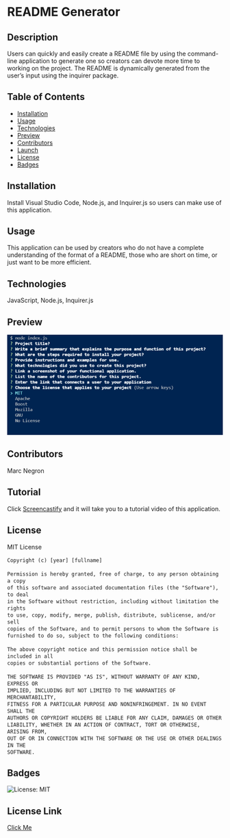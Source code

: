 # README Generator

  ## Description
  Users can quickly and easily create a README file by using the command-line application to generate one so creators can devote more time to working on the project. The README is dynamically generated from the user’s input using the inquirer package. 
  
  ## Table of Contents
  - [Installation](#installation)
  - [Usage](#usage)
  - [Technologies](#technologies)
  - [Preview](#preview)
  - [Contributors](#credit)
  - [Launch](#launch)
  - [License](#license)
  - [Badges](#badges)

  ## Installation
  Install Visual Studio Code, Node.js, and Inquirer.js so users can make use of this application. 
  ## Usage
  This application can be used by creators who do not have a complete understanding of the format of a README, those who are short on time, or just want to be more efficient.  
  ## Technologies
  JavaScript, Node.js, Inquirer.js
  ## Preview
  ![Img](https://github.com/negronmarc/README-Generator/blob/main/images/preview.PNG?raw=true)
  ## Contributors
  Marc Negron
  ## Tutorial
  Click [Screencastify](https://watch.screencastify.com/v/9PlfewwQKnkZYXRE5fiC) and it will take you to a tutorial video of this application. 
  ## License
  MIT License

    Copyright (c) [year] [fullname]
    
    Permission is hereby granted, free of charge, to any person obtaining a copy
    of this software and associated documentation files (the "Software"), to deal
    in the Software without restriction, including without limitation the rights
    to use, copy, modify, merge, publish, distribute, sublicense, and/or sell
    copies of the Software, and to permit persons to whom the Software is
    furnished to do so, subject to the following conditions:
    
    The above copyright notice and this permission notice shall be included in all
    copies or substantial portions of the Software.
    
    THE SOFTWARE IS PROVIDED "AS IS", WITHOUT WARRANTY OF ANY KIND, EXPRESS OR
    IMPLIED, INCLUDING BUT NOT LIMITED TO THE WARRANTIES OF MERCHANTABILITY,
    FITNESS FOR A PARTICULAR PURPOSE AND NONINFRINGEMENT. IN NO EVENT SHALL THE
    AUTHORS OR COPYRIGHT HOLDERS BE LIABLE FOR ANY CLAIM, DAMAGES OR OTHER
    LIABILITY, WHETHER IN AN ACTION OF CONTRACT, TORT OR OTHERWISE, ARISING FROM,
    OUT OF OR IN CONNECTION WITH THE SOFTWARE OR THE USE OR OTHER DEALINGS IN THE
    SOFTWARE.
  ## Badges
  ![License: MIT](https://img.shields.io/badge/License-MIT-yellow.svg)
  ## License Link
  [Click Me](https://opensource.org/licenses/MIT) 
